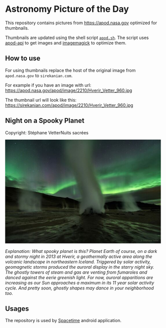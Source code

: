 # Astronomy Picture of the Day

This repository contains pictures from https://apod.nasa.gov optimized for thumbnails.

Thumbnails are updated using the shell script [`apod.sh`](apod.sh). The script
uses [apod-api](https://github.com/nasa/apod-api) to get images and [imagemagick](https://imagemagick.org) to
optimize them.

## How to use

For using thumbnails replace the host of the original image from `apod.nasa.gov` to `sirekanian.com`.

For example if you have an image with url:<br>
https://apod.nasa.gov/apod/image/2210/Hverir_Vetter_960.jpg

The thumbnail url will look like this:<br>
https://sirekanian.com/apod/image/2210/Hverir_Vetter_960.jpg

## Night on a Spooky Planet

Copyright: Stéphane VetterNuits sacrées

[![the picture of the day][1]][2]

_Explanation: What spooky planet is this? Planet Earth of course, on a dark and stormy night in 2013 at Hverir, a geothermally active area along the volcanic landscape in northeastern Iceland. Triggered by solar activity, geomagnetic storms produced the auroral display in the starry night sky. The ghostly towers of steam and gas are venting from fumaroles and danced against the eerie greenish light. For now, auroral apparitions are increasing as our Sun approaches a maximum in its 11 year solar activity cycle. And pretty soon, ghostly shapes may dance in your neighborhood too._

## Usages

The repository is used by [Spacetime][3] android application.

[1]: image/2210/Hverir_Vetter_960.jpg

[2]: https://apod.nasa.gov/apod/image/2210/Hverir_Vetter_960.jpg

[3]: https://github.com/sirekanian/spacetime
